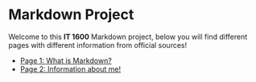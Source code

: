 # Markdown Project

Welcome to this **IT 1600** Markdown project, below you will find different pages with different information from official sources!

- [Page 1: What is Markdown?](page1.md)
- [Page 2: Information about me!](page2.md)
